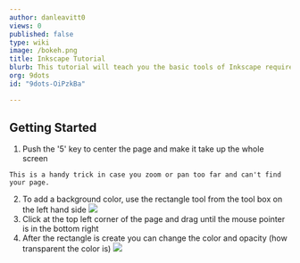 ```yaml
---
author: danleavitt0
views: 0
published: false
type: wiki
image: /bokeh.png
title: Inkscape Tutorial
blurb: This tutorial will teach you the basic tools of Inkscape required to create your first prototype.
org: 9dots
id: "9dots-OiPzkBa"

---
```


## Getting Started

1. Push the '5' key to center the page and make it take up the whole screen
```
This is a handy trick in case you zoom or pan too far and can't find your page.
```
2. To add a background color, use the rectangle tool from the tool box on the left hand side
![](http://uploads.9dots.io/OiQ0iR6_md.jpg) 
3. Click at the top left corner of the page and drag until the mouse pointer is in the bottom right
4. After the rectangle is create you can change the color and opacity (how transparent the color is)
![](http://uploads.9dots.io/OiQGipF_md.jpg) 
